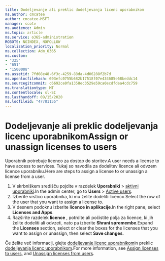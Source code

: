 ```yaml
---
title: Dodeljevanje ali preklic dodeljevanja licenc uporabnikom
ms.author: cmcatee
author: cmcatee-MSFT
manager: scotv
ms.audience: Admin
ms.topic: article
ms.service: o365-administration
ROBOTS: NOINDEX, NOFOLLOW
localization_priority: Normal
ms.collection: Adm_O365
ms.custom:
- "325"
- "651"
- "1500008"
ms.assetid: 7fd08e48-6f3c-4259-88da-4d06288f2b7d
ms.openlocfilehash: 693efc0755b682b17518f07e434685e68beddc14
ms.sourcegitcommit: c6692ce0fa1358ec3529e59ca0ecdfdea4cdc759
ms.translationtype: MT
ms.contentlocale: sl-SI
ms.lasthandoff: 09/15/2020
ms.locfileid: "47781155"
---
```

# <a name="assign-or-unassign-licenses-to-users"></a><span data-ttu-id="9a819-102">Dodeljevanje ali preklic dodeljevanja licenc uporabnikom</span><span class="sxs-lookup"><span data-stu-id="9a819-102">Assign or unassign licenses to users</span></span>

<span data-ttu-id="9a819-103">Uporabnik potrebuje licenco za dostop do storitev.</span><span class="sxs-lookup"><span data-stu-id="9a819-103">A user needs a license to have access to services.</span></span> <span data-ttu-id="9a819-104">Tukaj so navodila za dodelitev licence ali odvzem licence uporabniku.</span><span class="sxs-lookup"><span data-stu-id="9a819-104">Here are steps to assign a license to or unassign a license from a user.</span></span>
  
1. <span data-ttu-id="9a819-105">V skrbniškem središču pojdite v razdelek **Uporabniki** \> [aktivni uporabniki](https://go.microsoft.com/fwlink/p/?linkid=834822).</span><span class="sxs-lookup"><span data-stu-id="9a819-105">In the admin center, go to **Users** \> [Active users](https://go.microsoft.com/fwlink/p/?linkid=834822).</span></span>
2. <span data-ttu-id="9a819-106">Izberite vrstico uporabnika, ki mu želite dodeliti licenco.</span><span class="sxs-lookup"><span data-stu-id="9a819-106">Select the row of the user that you want to assign a license to.</span></span>
3. <span data-ttu-id="9a819-107">V desnem podoknu izberite **licence in aplikacije**.</span><span class="sxs-lookup"><span data-stu-id="9a819-107">In the right pane, select **Licenses and Apps**.</span></span>
4. <span data-ttu-id="9a819-108">Razširite razdelek **licence** , potrdite ali počistite polja za licence, ki jih želite dodeliti ali odvzeti, nato pa izberite **Shrani spremembe**.</span><span class="sxs-lookup"><span data-stu-id="9a819-108">Expand the **Licenses** section, select or clear the boxes for the licenses that you want to assign or unassign, then select **Save changes**.</span></span>

<span data-ttu-id="9a819-109">Če želite več informacij, glejte [dodeljevanje licenc uporabnikom](https://docs.microsoft.com/microsoft-365/admin/manage/assign-licenses-to-users)in preklic [dodeljevanja licenc uporabnikom](https://docs.microsoft.com/microsoft-365/admin/manage/remove-licenses-from-users).</span><span class="sxs-lookup"><span data-stu-id="9a819-109">For more information, see [Assign licenses to users](https://docs.microsoft.com/microsoft-365/admin/manage/assign-licenses-to-users), and [Unassign licenses from users](https://docs.microsoft.com/microsoft-365/admin/manage/remove-licenses-from-users).</span></span>